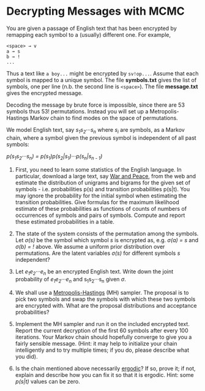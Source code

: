 Decrypting Messages with MCMC
=============================

You are given a passage of English text that has been encrypted by remapping each symbol to a (usually) different one. For example,

```
<space> → v
a → s
b → !
...
```

Thus a text like `a boy...` might be encrypted by `sv!op...`. Assume that each symbol is mapped to a unique symbol. The file **symbols.txt** gives the list of symbols, one per line (n.b. the second line is `<space>`). The file **message.txt** gives the encrypted message.

Decoding the message by brute force is impossible, since there are 53 symbols thus 53! permutations. Instead you will set up a Metropolis-Hastings Markov chain to find modes on the space of permutations.

We model English text, say _s<sub>1</sub>s<sub>2</sub>···s<sub>n</sub>_ where _s<sub>i</sub>_ are symbols, as a Markov chain, where a symbol given the previous symbol is independent of all past symbols:

_p(s<sub>1</sub>s<sub>2</sub>···s<sub>n</sub>) = p(s<sub>1</sub>)p(s<sub>2</sub>|s<sub>1</sub>)···p(s<sub>n</sub>|s<sub>n - 1</sub>)_

 1. First, you need to learn some statistics of the English language. In particular, download a large text, say [War and Peace](http://www.gutenberg.org/files/2600/2600-0.txt), from the web and estimate the distribution of unigrams and bigrams for the given set of symbols - i.e. probabilities p(s) and transition probabilities p(s|t). You may ignore the probability for the initial symbol when estimating the transition probabilities. Give formulas for the maximum likelihood estimate of these probabilities as functions of counts of numbers of occurrences of symbols and pairs of symbols. Compute and report these estimated probabilities in a table.

 2. The state of the system consists of the permutation among the symbols. Let _σ(s)_ be the symbol which symbol _s_ is encrypted as, e.g. _σ(a) = s_ and _σ(b) = !_ above. We assume a uniform prior distribution over permutations. Are the latent variables _σ(s)_ for different symbols _s_ independent?

 3. Let _e<sub>1</sub>e<sub>2</sub>···e<sub>n</sub>_ be an encrypted English text. Write down the joint probability of _e<sub>1</sub>e<sub>2</sub>···e<sub>n</sub>_ and s<sub>1</sub>s<sub>2</sub>···s<sub>n</sub> given _σ_.

 4. We shall use a [Metropolis-Hastings](https://en.wikipedia.org/wiki/Metropolis%E2%80%93Hastings_algorithm) (MH) sampler. The proposal is to pick two symbols and swap the symbols with which these two symbols are encrypted with. What are the proposal distributions and acceptance probabilities?

 5. Implement the MH sampler and run it on the included encrypted text.  Report the current decryption of the first 60 symbols after every 100 iterations. Your Markov chain should hopefully converge to give you a fairly sensible message.  (Hint:  it may help to initialize your chain intelligently and to try multiple times; if you do, please describe what you did).

 6. Is the chain mentioned above necessarily [ergodic](https://en.wikipedia.org/wiki/Ergodicity#Markov_chains)? If so, prove it; if not, explain and describe how you can fix it so that it is ergodic. Hint: some _p(s|t)_ values can be zero.
